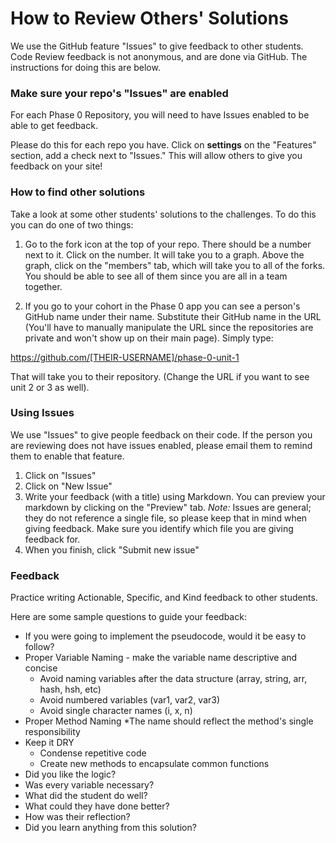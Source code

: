 # How to Review Others' Solutions

We use the GitHub feature "Issues" to give feedback to other students. Code Review feedback is not anonymous, and are done via GitHub. The instructions for doing this are below.

### Make sure your repo's "Issues" are enabled
For each Phase 0 Repository, you will need to have Issues enabled to be able to get feedback.

Please do this for each repo you have. Click on **settings** on the "Features" section, add a check next to "Issues." This will allow others to give you feedback on your site!

### How to find other solutions
Take a look at some other students' solutions to the challenges. To do this you can do one of two things:

1. Go to the fork icon at the top of your repo. There should be a number next to it. Click on the number. It will take you to a graph. Above the graph, click on the "members" tab, which will take you to all of the forks. You should be able to see all of them since you are all in a team together.

2. If you go to your cohort in the Phase 0 app you can see a person's GitHub name under their name. Substitute their GitHub name in the URL (You'll have to manually manipulate the URL since the repositories are private and won't show up on their main page). Simply type:

https://github.com/[THEIR-USERNAME]/phase-0-unit-1

That will take you to their repository. (Change the URL if you want to see unit 2 or 3 as well).

### Using Issues
We use "Issues" to give people feedback on their code. If the person you are reviewing does not have issues enabled, please email them to remind them to enable that feature.

1. Click on "Issues"
2. Click on "New Issue"
3. Write your feedback (with a title) using Markdown. You can preview your markdown by clicking on the "Preview" tab. *Note:* Issues are general; they do not reference a single file, so please keep that in mind when giving feedback. Make sure you identify which file you are giving feedback for.
4. When you finish, click "Submit new issue"

### Feedback
Practice writing Actionable, Specific, and Kind feedback to other students.

Here are some sample questions to guide your feedback:
- If you were going to implement the pseudocode, would it be easy to follow?
- Proper Variable Naming - make the variable name descriptive and concise
  * Avoid naming variables after the data structure (array, string, arr, hash, hsh, etc)
  * Avoid numbered variables (var1, var2, var3)
  * Avoid single character names (i, x, n)
- Proper Method Naming
  *The name should reflect the method's single responsibility
- Keep it DRY
  * Condense repetitive code
  * Create new methods to encapsulate common functions
- Did you like the logic?
- Was every variable necessary?
- What did the student do well?
- What could they have done better?
- How was their reflection?
- Did you learn anything from this solution?
